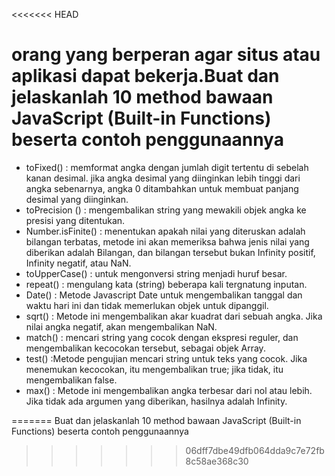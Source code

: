 <<<<<<< HEAD
# orang yang berperan agar situs atau aplikasi dapat bekerja.Buat dan jelaskanlah 10 method bawaan JavaScript (Built-in Functions) beserta contoh penggunaannya

- toFixed() : memformat angka dengan jumlah digit tertentu di sebelah kanan desimal. jika angka desimal yang diinginkan lebih tinggi dari angka sebenarnya, angka 0 ditambahkan untuk membuat panjang desimal yang diinginkan.
- toPrecision () : mengembalikan string yang mewakili objek angka ke presisi yang ditentukan.
- Number.isFinite() : menentukan apakah nilai yang diteruskan adalah bilangan terbatas, metode ini akan memeriksa bahwa jenis nilai yang diberikan adalah Bilangan, dan bilangan tersebut bukan Infinity positif, Infinity negatif, atau NaN.
- toUpperCase() : untuk mengonversi string menjadi huruf besar.
- repeat() : mengulang kata (string) beberapa kali tergnatung inputan.
- Date() : Metode Javascript Date untuk mengembalikan tanggal dan waktu hari ini dan tidak memerlukan objek untuk dipanggil.
- sqrt() : Metode ini mengembalikan akar kuadrat dari sebuah angka. Jika nilai angka negatif, akan mengembalikan NaN.
- match() : mencari string yang cocok dengan ekspresi reguler, dan mengembalikan kecocokan tersebut, sebagai objek Array.
- test() :Metode pengujian mencari string untuk teks yang cocok. Jika menemukan kecocokan, itu mengembalikan true; jika tidak, itu mengembalikan false.
- max() : Metode ini mengembalikan angka terbesar dari nol atau lebih. Jika tidak ada argumen yang diberikan, hasilnya adalah Infinity.





<!-- 
1. charAt() // utk mengetahui karakter apa didlm sbuah string

2. slice() //untuk memetong array menjadi array yang baru

3. contat() // untuk menyambungkan isi array

4. sort() // mengurutkan elemen dari array

5. reserve() // mengembalikan urutan elemen dari array

6. join() // untuk menggabungkan elemen array menjadi sebuah string

7. push() // menambah elemen array di akhir array ya

8. pop() // mnghilangkan elemen akhir dr sbuah array

9. unshift() // menambah elemen di awal arrray

10. shift() //  menghilangakan elemen di awal arrray -->
=======
Buat dan jelaskanlah 10 method bawaan JavaScript (Built-in Functions) beserta contoh penggunaannya
>>>>>>> 06dff7dbe49dfb064dda9c7e72fb8c58ae368c30
